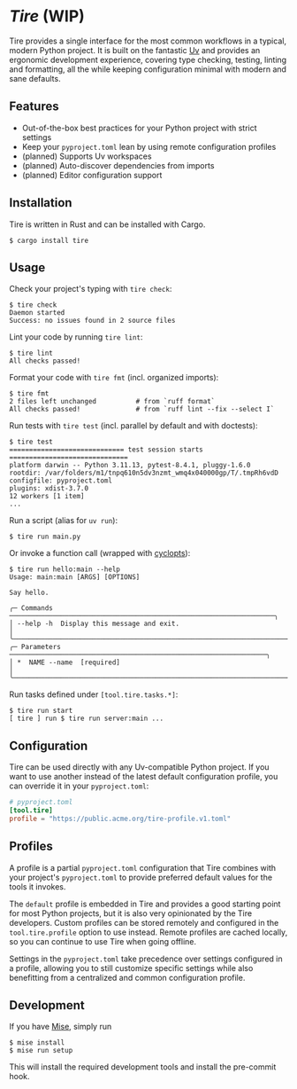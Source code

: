 # _Tire_ (WIP)

[Uv]: https://astral.sh/docs/uv

Tire provides a single interface for the most common workflows in a typical, modern Python project. It is built on the
fantastic [Uv] and provides an ergonomic development experience, covering type checking, testing, linting and
formatting, all the while keeping configuration minimal with modern and sane defaults.

## Features

- Out-of-the-box best practices for your Python project with strict settings
- Keep your `pyproject.toml` lean by using remote configuration profiles
- (planned) Supports Uv workspaces
- (planned) Auto-discover dependencies from imports
- (planned) Editor configuration support

## Installation

Tire is written in Rust and can be installed with Cargo.

```console
$ cargo install tire
```

## Usage

Check your project's typing with `tire check`:

```console
$ tire check
Daemon started
Success: no issues found in 2 source files
```

Lint your code by running `tire lint`:

```console
$ tire lint
All checks passed!
```

Format your code with `tire fmt` (incl. organized imports):

```console
$ tire fmt
2 files left unchanged          # from `ruff format`
All checks passed!              # from `ruff lint --fix --select I`
```

Run tests with `tire test` (incl. parallel by default and with doctests):

```console
$ tire test
============================= test session starts ==============================
platform darwin -- Python 3.11.13, pytest-8.4.1, pluggy-1.6.0
rootdir: /var/folders/m1/tnpq610n5dv3nzmt_wmq4x040000gp/T/.tmpRh6vdD
configfile: pyproject.toml
plugins: xdist-3.7.0
12 workers [1 item]       
...
```

Run a script (alias for `uv run`):

```console
$ tire run main.py
```

Or invoke a function call (wrapped with [cyclopts](https://github.com/BrianPugh/cyclopts)):

```console
$ tire run hello:main --help
Usage: main:main [ARGS] [OPTIONS]

Say hello.

╭─ Commands ───────────────────────────────────────────────────────────────────╮
│ --help -h  Display this message and exit.                                    │
╰──────────────────────────────────────────────────────────────────────────────╯
╭─ Parameters ─────────────────────────────────────────────────────────────────╮
│ *  NAME --name  [required]                                                   │
╰──────────────────────────────────────────────────────────────────────────────╯
```

Run tasks defined under `[tool.tire.tasks.*]`:

```console
$ tire run start
[ tire ] run $ tire run server:main ...
```

## Configuration

Tire can be used directly with any Uv-compatible Python project. If you want to use another instead of the latest
default configuration profile, you can override it in your `pyproject.toml`:

```toml
# pyproject.toml
[tool.tire]
profile = "https://public.acme.org/tire-profile.v1.toml"
```

## Profiles

A profile is a partial `pyproject.toml` configuration that Tire combines with your project's `pyproject.toml` to
provide preferred default values for the tools it invokes.

The `default` profile is embedded in Tire and provides a good starting point for most Python projects, but it is also
very opinionated by the Tire developers. Custom profiles can be stored remotely and configured in the
`tool.tire.profile` option to use instead. Remote profiles are cached locally, so you can continue to use Tire when
going offline.

Settings in the `pyproject.toml` take precedence over settings configured in a profile, allowing you to still customize
specific settings while also benefitting from a centralized and common configuration profile.

## Development

If you have [Mise](https://mise.jdx.dev/), simply run

```console
$ mise install
$ mise run setup
```

This will install the required development tools and install the pre-commit hook.
